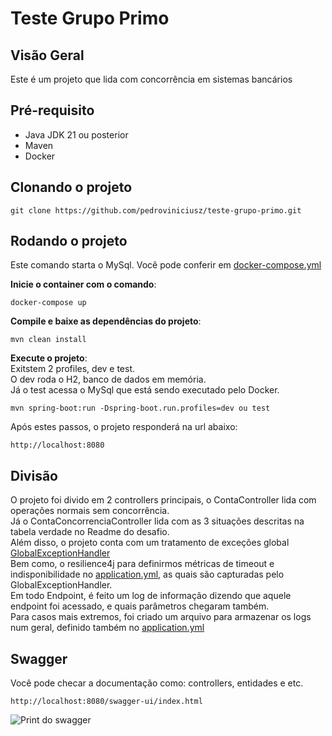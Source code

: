 # Teste Grupo Primo

## Visão Geral
Este é um projeto que lida com concorrência em sistemas bancários

## Pré-requisito
- Java JDK 21 ou posterior
- Maven
- Docker

## Clonando o projeto
```shell
git clone https://github.com/pedroviniciusz/teste-grupo-primo.git
```

## Rodando o projeto

Este comando starta o MySql. Você pode conferir em [docker-compose.yml](https://github.com/pedroviniciusz/teste-grupo-primo/blob/master/docker-compose.yml)

**Inicie o container com o comando**:
   ```shell
   docker-compose up
   ```

**Compile e baixe as dependências do projeto**:
```shell
mvn clean install
```

**Execute o projeto**: <br />
Exitstem 2 profiles, dev e test. <br />
O dev roda o H2, banco de dados em memória. <br />
Já o test acessa o MySql que está sendo executado pelo Docker.
```shell
mvn spring-boot:run -Dspring-boot.run.profiles=dev ou test 
```

Após estes passos, o projeto responderá na url abaixo:
```shell
http://localhost:8080
```

## Divisão
O projeto foi divido em 2 controllers principais, o ContaController lida com operações normais sem concorrência. <br />
Já o ContaConcorrenciaController lida com as 3 situações descritas na tabela verdade no Readme do desafio. <br />
Além disso, o projeto conta com um tratamento de exceções global [GlobalExceptionHandler](https://https://github.com/pedroviniciusz/teste-grupo-primo/blob/master/src/main/java/com/example/teste/grupo/primo/web/advice/GlobalExceptionHandler.java) <br />
Bem como, o resilience4j para definirmos métricas de timeout e indisponibilidade no [application.yml](https://github.com/pedroviniciusz/teste-grupo-primo/blob/master/src/main/resources/application.yml), as quais são capturadas pelo GlobalExceptionHandler. <br />
Em todo Endpoint, é feito um log de informação dizendo que aquele endpoint foi acessado, e quais parâmetros chegaram também. <br />
Para casos mais extremos, foi criado um arquivo para armazenar os logs num geral, definido também  no [application.yml](https://github.com/pedroviniciusz/teste-grupo-primo/blob/master/src/main/resources/application.yml)


## Swagger
Você pode checar a documentação como: controllers, entidades e etc. <br />
```shell
http://localhost:8080/swagger-ui/index.html
```

![Print do swagger](https://github.com/user-attachments/assets/8ae87c7c-1c0b-471d-803c-80fae62f0ac0)
